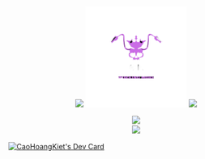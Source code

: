 <body>
  <p align="center">
   <img width="200px" src="https://media4.giphy.com/media/eLw1b6BOoLoQJNy6PJ/giphy.gif"> 
   <img width="200px" src="CHK-logo.png"> 
   <img width="200px" src="https://media4.giphy.com/media/eLw1b6BOoLoQJNy6PJ/giphy.gif"> 
  </p>
  <p align="center">
    <img src="https://readme-typing-svg.herokuapp.com?font=Fira+Code&color=EE64F7&height=100&lines=Software+Developer;Back-End+Developer&descAlignY=75&descAlign=82.4&center=true&vCenter=true"/><br>
     <img src= 'https://capsule-render.vercel.app/api?type=rect&color=gradient&height=2.5'/>
  </p>
  <a href="https://app.daily.dev/kietcaohoang"><img src="https://api.daily.dev/devcards/deede1ea79544dcabd8053c94fde5bca.png?r=mua" width="400" alt="CaoHoangKiet's Dev Card"/></a>
</body>
